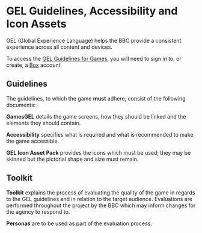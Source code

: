 # GEL Guidelines, Accessibility and Icon Assets

GEL (Global Experience Language) helps the BBC provide a consistent 
experience across all content and devices.

To access the [GEL Guidelines for Games], you will need to sign in to, or 
create, a [Box] account. 

## Guidelines

The guidelines, to which the game **must** adhere, consist of the 
following documents:

**GamesGEL** details the game screens, how they should be linked and the 
elements they should contain.

**Accessibility** specifies what is required and what is recommended to make 
the game accessible.

**GEL Icon Asset Pack** provides the icons which must be used; they may be 
skinned but the pictorial shape and size must remain.  

## Toolkit 

**Toolkit** explains the process of evaluating the quality of the game in 
regards to the GEL guidelines and in relation to the target audience. 
Evaluations are performed throughout the project by the BBC which may inform 
changes for the agency to respond to.

**Personas** are to be used as part of the evaluation process.

[GEL Guidelines for Games]: https://myshare.app.box.com/s/50s30ol589xf4lmd9xomucjxwrnu54e3
[Box]: https://www.box.com/en_GB